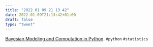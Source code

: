 ```yaml
---
title: "2022 01 09 21 13 42"
date: 2022-01-09T21:13:42+01:00
draft: false
type: "tweet"
---
```

[Bayesian Modeling and Computation in Python](https://bayesiancomputationbook.com/welcome.html). `#python` `#statistics`
